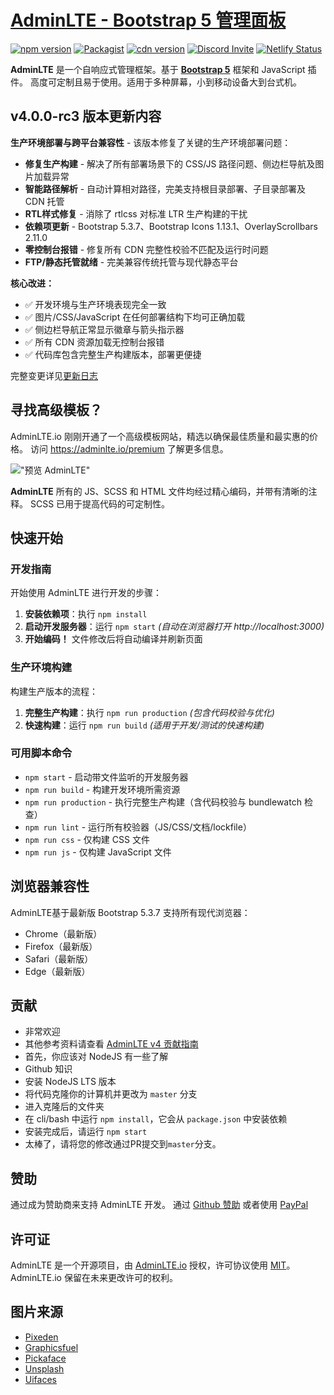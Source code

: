 # [AdminLTE - Bootstrap 5 管理面板](https://adminlte.io)

[![npm version](https://img.shields.io/npm/v/admin-lte/latest.svg)](https://www.npmjs.com/package/admin-lte)
[![Packagist](https://img.shields.io/packagist/v/almasaeed2010/adminlte.svg)](https://packagist.org/packages/almasaeed2010/adminlte)
[![cdn version](https://data.jsdelivr.com/v1/package/npm/admin-lte/badge)](https://www.jsdelivr.com/package/npm/admin-lte)
[![Discord Invite](https://img.shields.io/badge/discord-join%20now-green)](https://discord.gg/jfdvjwFqfz)
[![Netlify Status](https://api.netlify.com/api/v1/badges/1277b36b-08f3-43fa-826a-4b4d24614b3c/deploy-status)](https://app.netlify.com/sites/adminlte-v4/deploys)

**AdminLTE** 是一个自响应式管理框架。基于 **[Bootstrap 5](https://getbootstrap.com/)** 框架和 JavaScript 插件。
高度可定制且易于使用。适用于多种屏幕，小到移动设备大到台式机。

## v4.0.0-rc3 版本更新内容

**生产环境部署与跨平台兼容性** - 该版本修复了关键的生产环境部署问题：

- **修复生产构建** - 解决了所有部署场景下的 CSS/JS 路径问题、侧边栏导航及图片加载异常
- **智能路径解析** - 自动计算相对路径，完美支持根目录部署、子目录部署及 CDN 托管  
- **RTL样式修复** - 消除了 rtlcss 对标准 LTR 生产构建的干扰
- **依赖项更新** - Bootstrap 5.3.7、Bootstrap Icons 1.13.1、OverlayScrollbars 2.11.0
- **零控制台报错** - 修复所有 CDN 完整性校验不匹配及运行时问题
- **FTP/静态托管就绪** - 完美兼容传统托管与现代静态平台

**核心改进：**
- ✅ 开发环境与生产环境表现完全一致
- ✅ 图片/CSS/JavaScript 在任何部署结构下均可正确加载  
- ✅ 侧边栏导航正常显示徽章与箭头指示器
- ✅ 所有 CDN 资源加载无控制台报错
- ✅ 代码库包含完整生产构建版本，部署更便捷

完整变更详见[更新日志](CHANGELOG.md)

## 寻找高级模板？

AdminLTE.io 刚刚开通了一个高级模板网站，精选以确保最佳质量和最实惠的价格。
访问 <https://adminlte.io/premium> 了解更多信息。

!["预览 AdminLTE"](https://adminlte.io/AdminLTE3.png "预览 AdminLTE")

**AdminLTE** 所有的 JS、SCSS 和 HTML 文件均经过精心编码，并带有清晰的注释。
SCSS 已用于提高代码的可定制性。

## 快速开始

### 开发指南

开始使用 AdminLTE 进行开发的步骤：

1. **安装依赖项**：执行 `npm install`
2. **启动开发服务器**：运行 `npm start` *(自动在浏览器打开 http://localhost:3000)*
3. **开始编码！** 文件修改后将自动编译并刷新页面

### 生产环境构建

构建生产版本的流程：

1. **完整生产构建**：执行 `npm run production` *(包含代码校验与优化)*
2. **快速构建**：运行 `npm run build` *(适用于开发/测试的快速构建)*

### 可用脚本命令

- `npm start` - 启动带文件监听的开发服务器
- `npm run build` - 构建开发环境所需资源
- `npm run production` - 执行完整生产构建（含代码校验与 bundlewatch 检查）
- `npm run lint` - 运行所有校验器（JS/CSS/文档/lockfile）
- `npm run css` - 仅构建 CSS 文件
- `npm run js` - 仅构建 JavaScript 文件

## 浏览器兼容性

AdminLTE基于最新版 Bootstrap 5.3.7 支持所有现代浏览器：
- Chrome（最新版）
- Firefox（最新版） 
- Safari（最新版）
- Edge（最新版）

## 贡献

- 非常欢迎
- 其他参考资料请查看 [AdminLTE v4 贡献指南](https://github.com/ColorlibHQ/AdminLTE#contributing)
- 首先，你应该对 NodeJS 有一些了解
- Github 知识
- 安装 NodeJS LTS 版本
- 将代码克隆你的计算机并更改为 `master` 分支
- 进入克隆后的文件夹
- 在 cli/bash 中运行 `npm install`，它会从 `package.json` 中安装依赖
- 安装完成后，请运行 `npm start`
- 太棒了，请将您的修改通过PR提交到`master`分支。

## 赞助

通过成为赞助商来支持 AdminLTE 开发。
通过 [Github 赞助](https://github.com/sponsors/danny007in) 或者使用
[PayPal](https://www.paypal.me/daniel007in)

## 许可证

AdminLTE 是一个开源项目，由 [AdminLTE.io](https://adminlte.io) 授权，许可协议使用 [MIT](https://opensource.org/licenses/MIT)。
AdminLTE.io 保留在未来更改许可的权利。

## 图片来源

- [Pixeden](http://www.pixeden.com/psd-web-elements/flat-responsive-showcase-psd)
- [Graphicsfuel](https://www.graphicsfuel.com/2013/02/13-high-resolution-blur-backgrounds/)
- [Pickaface](https://pickaface.net/)
- [Unsplash](https://unsplash.com/)
- [Uifaces](http://uifaces.com/)
